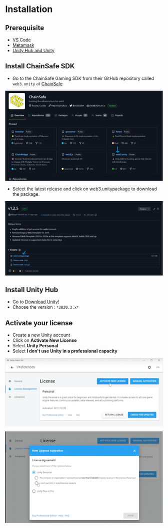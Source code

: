 # Installation <a id="Chainsafe Installation"></a>

## Prerequisite <a id="Prerequisite"></a>

* [VS Code](https://code.visualstudio.com/Download)
* [Metamask](https://metamask.io/download/)
* [Unity Hub and Unity](https://www.educademy.co.uk/how-to-install-unityhub-unity-and-visual-studio-on-windows)


## Install ChainSafe SDK <a id="Install ChainSafe SDK"></a>
* Go to the ChainSafe Gaming SDK from their GitHub repository called `web3.unity` at [ChainSafe](https://github.com/chainsafe)

![](../../images/chainsafe/1_chainSafe_web3Unity_repo.png)

* Select the latest release and click on web3.unitypackage to download the package.

![](../../images/chainsafe/2_web3Unity_dd.png)

## Install Unity Hub <a id="Install Unity Hub"></a>

* Go to [Download Unity!](https://unity3d.com/fr/get-unity/download)
* Choose the version : `*2020.3.x*`


## Activate your license <a id="Activate your license"></a>
* Create a new Unity account
* Click on **Activate New License**
* Select **Unity Personal**
* Select **I don't use Unity in a professional capacity**

![](../../images/chainsafe/4_activateLicenseII.png)

![](./../../images/chainsafe/3_activateLicense.png)


